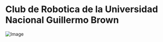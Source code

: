 # Club de Robotica de la Universidad Nacional Guillermo Brown

![Image](https://github.com/user-attachments/assets/3feae869-c6e7-4ab7-84ad-f1a9596007e5)
